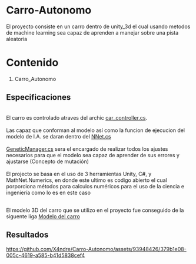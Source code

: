 # Carro-Autonomo
El proyecto consiste en un carro dentro de unity_3d el cual usando metodos de machine learning sea capaz de aprenden a manejar sobre una pista aleatoria 

# Contenido
1. Carro_Autonomo

## Especificaciones

<br>El carro es controlado atraves del archic [car_controller.cs](https://github.com/X4ndre/Carro-Autonomo/blob/main/Assets/car_contoller.cs).<br/>
<br>Las capaz que conforman al modelo así como la funcion de ejecucion del modelo de I.A. se daran dentro del [NNet.cs](https://github.com/X4ndre/Carro-Autonomo/blob/main/Assets/NNet.cs)<br/>
<br>[GeneticManager.cs](https://github.com/X4ndre/Carro-Autonomo/blob/main/Assets/GeneticManager.cs) sera el encargado de realizar todos los ajustes necesarios para que el modelo sea capaz de aprender de sus errores y ajustarse (Concepto de mutación)<br/>
<br>El projecto se basa en el uso de 3 herramientas Unity, C#, y MathNet.Numerics, en donde este ultimo es codigo abierto el cual porporciona métodos para calculos numéricos para el uso de la ciencia e ingeniería como lo es en este caso<br/>

<br>El modelo 3D del carro que se utilizo en el proyecto fue conseguido de la siguente liga
[Modelo del carro](https://sketchfab.com/3d-models/lightning-mcqueen-b33dd46a8745401a8e5f579e624ddc20)<br/>

## Resultados
https://github.com/X4ndre/Carro-Autonomo/assets/93948426/379b1e08-005c-4619-a585-b41d5838cef4

